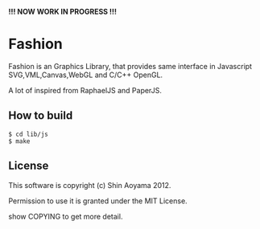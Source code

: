 __!!! NOW WORK IN PROGRESS !!!__

# Fashion

Fashion is an Graphics Library, that provides same interface in Javascript SVG,VML,Canvas,WebGL and C/C++ OpenGL.

A lot of inspired from RaphaelJS and PaperJS.

## How to build

    $ cd lib/js
    $ make

## License

This software is copyright (c) Shin Aoyama 2012.

Permission to use it is granted under the MIT License.

show COPYING to get more detail.